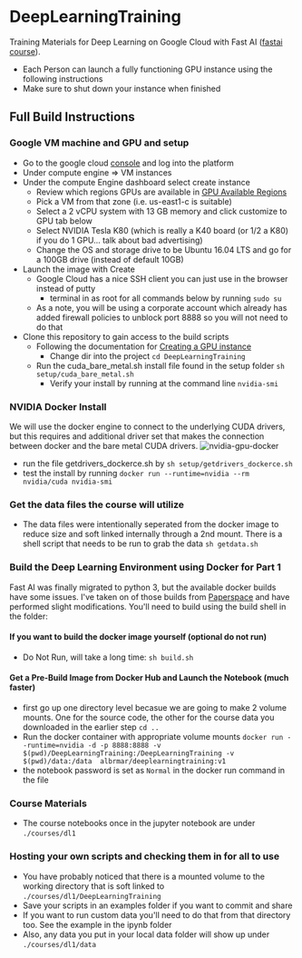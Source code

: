 # DeepLearningTraining
Training Materials for Deep Learning on Google Cloud with Fast AI ([fastai course](http://course.fast.ai/)).

* Each Person can launch a fully functioning GPU instance using the following instructions
* Make sure to shut down your instance when finished

## Full Build Instructions

### Google VM machine and GPU and setup

* Go to the google cloud [console](https://console.cloud.google.com) and log into the platform
* Under compute engine => VM instances
* Under the compute Engine dashboard select create instance
    * Review which regions GPUs are available in [GPU Available Regions](https://cloud.google.com/compute/docs/gpus/)
    * Pick a VM from that zone (i.e. us-east1-c is suitable)
    * Select a 2 vCPU system with 13 GB memory and click customize to GPU tab below
    * Select NVIDIA Tesla K80 (which is really a K40 board (or 1/2 a K80) if you do 1 GPU... talk about bad advertising)
    * Change the OS and storage drive to be Ubuntu 16.04 LTS and go for a 100GB drive (instead of default 10GB)
* Launch the image with Create
    * Google Cloud has a nice SSH client you can just use in the browser instead of putty
        * terminal in as root for all commands below by running ``` sudo su ```
    * As a note, you will be using a corporate account which already has added firewall policies to unblock port 8888 so you will not need to do that
* Clone this repository to gain access to the build scripts
    * Following the documentation for [Creating a GPU instance](https://cloud.google.com/compute/docs/gpus/add-gpus#create-new-gpu-instance)
        * Change dir into the project ``` cd DeepLearningTraining ```
	* Run the cuda_bare_metal.sh install file found in the setup folder ``` sh setup/cuda_bare_metal.sh ```
        * Verify your install by running at the command line ``` nvidia-smi ```

### NVIDIA Docker Install
We will use the docker engine to connect to the underlying CUDA drivers, but this requires and additional driver set that makes the connection between docker and the bare metal CUDA drivers.
![nvidia-gpu-docker](https://cloud.githubusercontent.com/assets/3028125/12213714/5b208976-b632-11e5-8406-38d379ec46aa.png)

* run the file getdrivers_dockerce.sh by ```sh setup/getdrivers_dockerce.sh```
* test the install by running ``` docker run --runtime=nvidia --rm nvidia/cuda nvidia-smi ```

### Get the data files the course will utilize 
* The data files were intentionally seperated from the docker image to reduce size and soft linked internally through a 2nd mount.  There is a shell script that needs to be run to grab the data ``` sh getdata.sh ```

### Build the Deep Learning Environment using Docker for Part 1
Fast AI was finally migrated to python 3, but the available docker builds have some issues.  I've taken on of those builds from [Paperspace](https://github.com/Paperspace/fastai-docker) and have performed slight modifications.  You'll need to build using the build shell in the folder:
#### If you want to build the docker image yourself (optional do not run)
* Do Not Run, will take a long time: ```sh build.sh```

#### Get a Pre-Build Image from Docker Hub and Launch the Notebook (much faster)
* first go up one directory level becasue we are going to make 2 volume mounts.  One for the source code, the other for the course data you downloaded in the earlier step ``` cd .. ```
* Run the docker container with appropriate volume mounts ``` docker run --runtime=nvidia -d -p 8888:8888 -v $(pwd)/DeepLearningTraining:/DeepLearningTraining -v $(pwd)/data:/data  albrmar/deeplearningtraining:v1  ```
* the notebook password is set as ``` Normal ``` in the docker run command in the file 

### Course Materials
* The course notebooks once in the jupyter notebook are under ```./courses/dl1 ```

### Hosting your own scripts and checking them in for all to use
* You have probably noticed that there is a mounted volume to the working directory that is soft linked to ```./courses/dl1/DeepLearningTraining ```
* Save your scripts in an examples folder if you want to commit and share
* If you want to run custom data you'll need to do that from that directory too.  See the example in the ipynb folder
* Also, any data you put in your local data folder will show up under ```./courses/dl1/data ```

